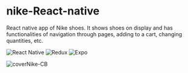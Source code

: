 # nike-React-native
React native app of Nike shoes. It shows shoes on display and has functionalities of navigation through pages, adding to a cart, changing quantities, etc.

![React Native](https://img.shields.io/badge/react_native-%2320232a.svg?style=for-the-badge&logo=react&logoColor=%2361DAFB) ![Redux](https://img.shields.io/badge/redux-%23593d88.svg?style=for-the-badge&logo=redux&logoColor=white) 	![Expo](https://img.shields.io/badge/expo-1C1E24?style=for-the-badge&logo=expo&logoColor=#D04A37)


![coverNike-CB](https://user-images.githubusercontent.com/53387537/234767169-53329857-6344-4929-953a-c36ecbcc6e48.png)
